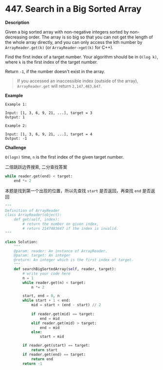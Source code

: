 # 447. Search in a Big Sorted Array


**Description**

Given a big sorted array with non-negative integers sorted by non-decreasing order. The array is so big so that you can not get the length of the whole array directly, and you can only access the kth number by `ArrayReader.get(k)` (or `ArrayReader->get(k)` for C++).

Find the first index of a target number. Your algorithm should be in `O(log k)`, where `k` is the first index of the target number.

Return `-1`, if the number doesn't exist in the array.

> If you accessed an inaccessible index (outside of the array), `ArrayReader.get` will return `2,147,483,647`.


**Example**

```
Example 1:

Input: [1, 3, 6, 9, 21, ...], target = 3
Output: 1

Example 2:

Input: [1, 3, 6, 9, 21, ...], target = 4
Output: -1
```

**Challenge**

`O(logn)` time, `n` is the first index of the given target number.


二倍跳跃边界搜索, 二分查找答案

```python
while reader.get(end) < target:
    end *= 2
```

本题是找到第一个出现的位置，所以先查找 `start` 是否返回，再查找 `end` 是否返回


```python
"""
Definition of ArrayReader
class ArrayReader(object):
    def get(self, index):
    	# return the number on given index, 
        # return 2147483647 if the index is invalid.
"""

class Solution:
    """
    @param: reader: An instance of ArrayReader.
    @param: target: An integer
    @return: An integer which is the first index of target.
    """
    def searchBigSortedArray(self, reader, target):
        # write your code here
        n = 1
        while reader.get(n) < target:
            n *= 2

        start, end = 0, n
        while start + 1 < end:
            mid = start + (end - start) // 2
            
            if reader.get(mid) == target:
                end = mid
            elif reader.get(mid) > target:
                end = mid
            else:
                start = mid

        if reader.get(start) == target:
            return start
        if reader.get(end) == target:
            return end
        return -1
```
